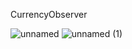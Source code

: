 CurrencyObserver

![unnamed](https://user-images.githubusercontent.com/32542424/132341741-971af9eb-5654-43b5-8f84-10c2bd717d22.png)
![unnamed (1)](https://user-images.githubusercontent.com/32542424/132341751-d13cab11-55d4-42e1-ab3e-63984fe3c3ba.png)
